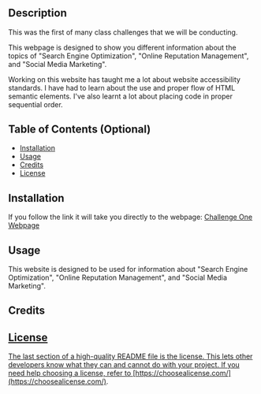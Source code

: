 # <Challenge-One>

## Description

This was the first of many class challenges that we will be conducting.

This webpage is designed to show you different information about the topics of "Search Engine Optimization", 
"Online Reputation Management", and "Social Media Marketing".

Working on this website has taught me a lot about website accessibility standards. I have had to learn about the use and proper flow of HTML semantic elements. I've also learnt a lot about placing code in proper sequential order.

## Table of Contents (Optional)

- [Installation](#installation)
- [Usage](#usage)
- [Credits](#credits)
- [License](#license)

## Installation

If you follow the link it will take you directly to the webpage:
<a href="https://poochmagunder.github.io/Challenge-One/">Challenge One Webpage</a>


## Usage

This website is designed to be used for information about "Search Engine Optimization", "Online Reputation Management", and "Social Media Marketing".

## Credits

<a href="https://www.w3schools.com/html/html_attributes.asp">

## License

The last section of a high-quality README file is the license. This lets other developers know what they can and cannot do with your project. If you need help choosing a license, refer to [https://choosealicense.com/](https://choosealicense.com/).
